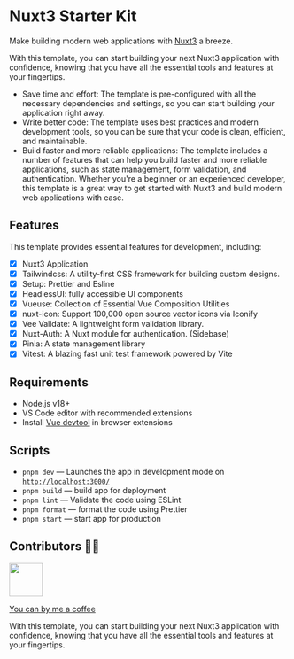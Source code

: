 # Nuxt3 Starter Kit

Make building modern web applications with [Nuxt3](https://nuxt.com/) a breeze.

With this template, you can start building your next Nuxt3 application with confidence, knowing that you have all the essential tools and features at your fingertips.

- Save time and effort: The template is pre-configured with all the necessary dependencies and settings, so you can start building your application right away.
- Write better code: The template uses best practices and modern development tools, so you can be sure that your code is clean, efficient, and maintainable.
- Build faster and more reliable applications: The template includes a number of features that can help you build faster and more reliable applications, such as state management, form validation, and authentication.
  Whether you're a beginner or an experienced developer, this template is a great way to get started with Nuxt3 and build modern web applications with ease.

## Features

This template provides essential features for development, including:

- [x] Nuxt3 Application
- [x] Tailwindcss: A utility-first CSS framework for building custom designs.
- [x] Setup: Prettier and Esline
- [x] HeadlessUI: fully accessible UI components
- [x] Vueuse: Collection of Essential Vue Composition Utilities
- [x] nuxt-icon: Support 100,000 open source vector icons via Iconify
- [x] Vee Validate: A lightweight form validation library.
- [x] Nuxt-Auth: A Nuxt module for authentication. (Sidebase)
- [x] Pinia: A state management library
- [x] Vitest: A blazing fast unit test framework powered by Vite

## Requirements

- Node.js v18+
- VS Code editor with recommended extensions
- Install [Vue devtool](https://chrome.google.com/webstore/detail/vuejs-devtools/nhdogjmejiglipccpnnnanhbledajbpd) in browser extensions

## Scripts

- `pnpm dev` — Launches the app in development mode on [`http://localhost:3000/`](http://localhost:3000/)
- `pnpm build` — build app for deployment
- `pnpm lint` — Validate the code using ESLint
- `pnpm format` — format the code using Prettier
- `pnpm start` — start app for production

## Contributors 🧑‍💻

<a href='https://github.com/itoon' target='_blank'><img src='https://avatars.githubusercontent.com/u/4122285?v=4' height='60'/></a>

[You can by me a coffee](https://www.buymeacoffee.com/songklods)

With this template, you can start building your next Nuxt3 application with confidence, knowing that you have all the essential tools and features at your fingertips.

